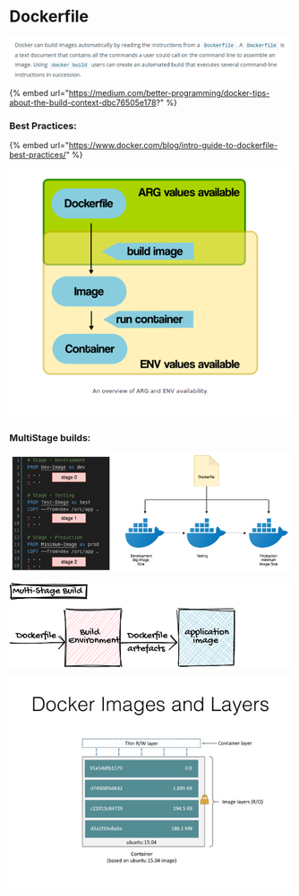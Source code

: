 # Dockerfile

![](../../.gitbook/assets/image%20%2814%29.png)

{% embed url="https://medium.com/better-programming/docker-tips-about-the-build-context-dbc76505e178?" %}

### Best Practices:

{% embed url="https://www.docker.com/blog/intro-guide-to-dockerfile-best-practices/" %}



![](../../.gitbook/assets/image%20%28113%29.png)

### MultiStage builds:

![](../../.gitbook/assets/image%20%2886%29.png)

![](../../.gitbook/assets/image%20%28159%29.png)

![](../../.gitbook/assets/image%20%282%29.png)


